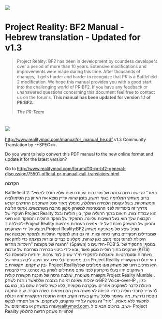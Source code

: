 # ![](/assets/PR_v1_Logo.png)

# **Project Reality: BF2 Manual - Hebrew translation - Updated for v1.3**

> Project Reality: BF2 has been in development by countless developers over a period of more than 10 years. Extensive modifications and improvements were made during this time. After thousands of changes, it gets harder and harder to recognize that PR is a Battlefield 2 modification. We hope this manual provides you with a good start into the challenging world of PR:BF2. If you have any feedback or unanswered questions concerning this document feel free to contact us on the forums. **This manual has been updated for version 1.1 of PR:BF2.**
>
> _The PR-Team_

# ![](/assets/flag.png)
http://www.realitymod.com/manual/pr_manual_he.pdf
v1.3 Community Translation by -+SPEC==.

Do you want to help convert this PDF manual to the new online format and update it for the latest version? 

Go to http://www.realitymod.com/forum/f10-pr-bf2-general-discussion/75501-official-pr-manual-call-translators.html.

**הקדמה**

Battlefield 2. "במוד" זה ישנה רמה גבוהה של מורכבות ועבודת צוות שלא תוכלו למצוא ברוב משחקי המלחמה בגוף ראשון, בזמן שהוא עדיין מוצא את האיזון בין הסימולציה והמשחקיות. בשל עקומת הלמידה התלולה, מומלץ מאוד שכל השחקנים החדשים יקראו מדריך זה ביסודיות לפני ההצטרפות למשחק מקוון מרובה משתמשים.
אתוס הליבה העיקרי של Project Reality הוא עבודת צוות. תיאום בתוך החוליה שלך, בין חוליות ובכל הקבוצה שלך הוא בעל חשיבות עליונה. התפקיד של מפקד החוליה והמפקד הוא חיוני להצלחה ב-Project Reality והכיוון של המשחק מוכתב על ידי אנשים בעמדות מנהיגות ויבוצע על ידי השחקנים.Project Reality:BF2  מכיל שפע של מכאניקת משחק שמבדילים תפקידים בתוך כיתה וצוות. זה גם נותן למפקדי החוליות ולמפקד הקבוצה את היכולת לפרוס נכסי מוצב כגון שוחות, מקלעים כבדים ובורות מרגמה כדי לחזק את ההגנה של מקומות "היולדות מחדש" (Spawn) הידועים כ-FOB'S. בנוסף, התפקיד של שחקנים בתוך חולייה מגוון מאוד, ובא לידי ביטוי בבחירה מורחבת של ערכות (KITS)  מיוחדות וסטנדרטיות ומוגבלות לתפקידי חי"ר שונים לצד ערכות ייחודיות להפעלת כלי רכב ממונעים וכלי טיס.
עוד היבט ליבה בסיסי של Project Reality הוא יכולת התקשורת בין שחקנים. תקשורת ב- Project Realityהיא מרכיב חיוני של משחק ואנו ממליצים שכל השחקנים יהיו בעלי מיקרופון לפני שהם מתחילים לשחק באינטרנט. כדי להבטיח תקשורת משופרת, שולבה גרסה של תוכנת תקשורת קולית:Project Reality Mumble . אשר נותנת לשחקbים יכולות שאינם זמינות במבנה שלBF2 Voice-over-IP , כגון היכולת לדבר לשחקנים אחרים שבקרבה מקומית, ללא קשר לחוליה שהם בה, כמו גם להעביר לחברי חוליה ברדיו הכיתה לא משנה היכן הם נמצאים בשדה הקרב. שום התקנה נוספת נדרשת, מה שאומר שלכל שחקן בשדה הקרב תהיה התקנת התקשורת זהה ויכולת לתקשר ללא מאמץ. 
"מוד"  זה נעשה על ידי שחקנים, לשחקנים. אז אל תפחדו לבקש עזרה במשחק או בפורומים של[realitymod.com](http://www.realitymod.com/forum/f360-general-technical-support). ושוב, ברוכים הבאים ל- Project Reality ולחוויית משחק חדשה לחלוטין!
